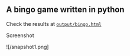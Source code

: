 ## A bingo game written in python


Check the results at [`output/bingo.html`](output/bingo.html)

Screenshot

![/snapshot1.png]
